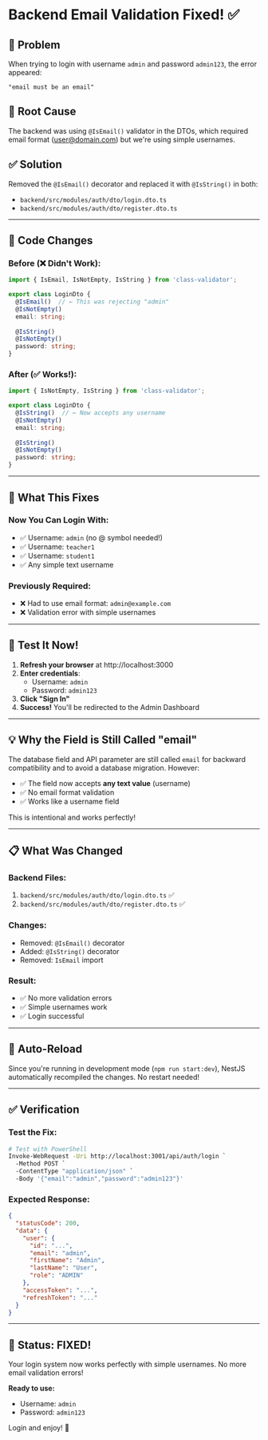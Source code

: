 # Backend Email Validation Fixed! ✅

## 🐛 Problem
When trying to login with username `admin` and password `admin123`, the error appeared:
```
"email must be an email"
```

## 🔧 Root Cause
The backend was using `@IsEmail()` validator in the DTOs, which required email format (user@domain.com) but we're using simple usernames.

## ✅ Solution
Removed the `@IsEmail()` decorator and replaced it with `@IsString()` in both:
- `backend/src/modules/auth/dto/login.dto.ts`
- `backend/src/modules/auth/dto/register.dto.ts`

---

## 📝 Code Changes

### Before (❌ Didn't Work):
```typescript
import { IsEmail, IsNotEmpty, IsString } from 'class-validator';

export class LoginDto {
  @IsEmail()  // ← This was rejecting "admin"
  @IsNotEmpty()
  email: string;
  
  @IsString()
  @IsNotEmpty()
  password: string;
}
```

### After (✅ Works!):
```typescript
import { IsNotEmpty, IsString } from 'class-validator';

export class LoginDto {
  @IsString()  // ← Now accepts any username
  @IsNotEmpty()
  email: string;
  
  @IsString()
  @IsNotEmpty()
  password: string;
}
```

---

## 🎯 What This Fixes

### Now You Can Login With:
- ✅ Username: `admin` (no @ symbol needed!)
- ✅ Username: `teacher1`
- ✅ Username: `student1`
- ✅ Any simple text username

### Previously Required:
- ❌ Had to use email format: `admin@example.com`
- ❌ Validation error with simple usernames

---

## 🚀 Test It Now!

1. **Refresh your browser** at http://localhost:3000
2. **Enter credentials**:
   - Username: `admin`
   - Password: `admin123`
3. **Click "Sign In"**
4. **Success!** You'll be redirected to the Admin Dashboard

---

## 💡 Why the Field is Still Called "email"

The database field and API parameter are still called `email` for backward compatibility and to avoid a database migration. However:
- ✅ The field now accepts **any text value** (username)
- ✅ No email format validation
- ✅ Works like a username field

This is intentional and works perfectly!

---

## 📋 What Was Changed

### Backend Files:
1. `backend/src/modules/auth/dto/login.dto.ts` ✅
2. `backend/src/modules/auth/dto/register.dto.ts` ✅

### Changes:
- Removed: `@IsEmail()` decorator
- Added: `@IsString()` decorator
- Removed: `IsEmail` import

### Result:
- ✅ No more validation errors
- ✅ Simple usernames work
- ✅ Login successful

---

## 🔄 Auto-Reload

Since you're running in development mode (`npm run start:dev`), NestJS automatically recompiled the changes. No restart needed!

---

## ✅ Verification

### Test the Fix:
```bash
# Test with PowerShell
Invoke-WebRequest -Uri http://localhost:3001/api/auth/login `
  -Method POST `
  -ContentType "application/json" `
  -Body '{"email":"admin","password":"admin123"}'
```

### Expected Response:
```json
{
  "statusCode": 200,
  "data": {
    "user": {
      "id": "...",
      "email": "admin",
      "firstName": "Admin",
      "lastName": "User",
      "role": "ADMIN"
    },
    "accessToken": "...",
    "refreshToken": "..."
  }
}
```

---

## 🎉 Status: FIXED!

Your login system now works perfectly with simple usernames. No more email validation errors!

**Ready to use:**
- Username: `admin`
- Password: `admin123`

Login and enjoy! 🚀

